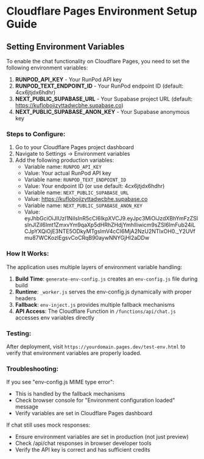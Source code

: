 # Cloudflare Pages Environment Setup Guide

## Setting Environment Variables

To enable the chat functionality on Cloudflare Pages, you need to set the following environment variables:

1. **RUNPOD_API_KEY** - Your RunPod API key
2. **RUNPOD_TEXT_ENDPOINT_ID** - Your RunPod endpoint ID (default: 4cx6jtjdx6hdhr)
3. **NEXT_PUBLIC_SUPABASE_URL** - Your Supabase project URL (default: https://kuflobojizyttadwcbhe.supabase.co)
4. **NEXT_PUBLIC_SUPABASE_ANON_KEY** - Your Supabase anonymous key

### Steps to Configure:

1. Go to your Cloudflare Pages project dashboard
2. Navigate to Settings → Environment variables
3. Add the following production variables:
   - Variable name: `RUNPOD_API_KEY`
   - Value: Your actual RunPod API key
   - Variable name: `RUNPOD_TEXT_ENDPOINT_ID`
   - Value: Your endpoint ID (or use default: 4cx6jtjdx6hdhr)
   - Variable name: `NEXT_PUBLIC_SUPABASE_URL`
   - Value: https://kuflobojizyttadwcbhe.supabase.co
   - Variable name: `NEXT_PUBLIC_SUPABASE_ANON_KEY`
   - Value: eyJhbGciOiJIUzI1NiIsInR5cCI6IkpXVCJ9.eyJpc3MiOiJzdXBhYmFzZSIsInJlZiI6Imt1ZmxvYm9qaXp5dHRhZHdjYmhlIiwicm9sZSI6ImFub24iLCJpYXQiOjE3NTE5ODkyMTgsImV4cCI6MjA2NzU2NTIxOH0._Y2UVfmu87WCKozIEgsvCoCRqB90aywNNYGjHl2aDDw

### How It Works:

The application uses multiple layers of environment variable handling:

1. **Build Time**: `generate-env-config.js` creates an `env-config.js` file during build
2. **Runtime**: `_worker.js` serves the env-config.js dynamically with proper headers
3. **Fallback**: `env-inject.js` provides multiple fallback mechanisms
4. **API Access**: The Cloudflare Function in `/functions/api/chat.js` accesses env variables directly

### Testing:

After deployment, visit `https://yourdomain.pages.dev/test-env.html` to verify that environment variables are properly loaded.

### Troubleshooting:

If you see "env-config.js MIME type error":
- This is handled by the fallback mechanisms
- Check browser console for "Environment configuration loaded" message
- Verify variables are set in Cloudflare Pages dashboard

If chat still uses mock responses:
- Ensure environment variables are set in production (not just preview)
- Check /api/chat responses in browser developer tools
- Verify the API key is correct and has sufficient credits